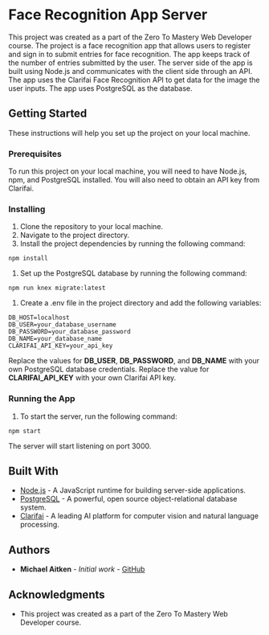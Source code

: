 # Face Recognition App Server
This project was created as a part of the Zero To Mastery Web Developer course. The project is a face recognition app that allows users to register and sign in to submit entries for face recognition. The app keeps track of the number of entries submitted by the user. The server side of the app is built using Node.js and communicates with the client side through an API. The app uses the Clarifai Face Recognition API to get data for the image the user inputs. The app uses PostgreSQL as the database.

## Getting Started
These instructions will help you set up the project on your local machine.

### Prerequisites
To run this project on your local machine, you will need to have Node.js, npm, and PostgreSQL installed. You will also need to obtain an API key from Clarifai.

### Installing
1. Clone the repository to your local machine.
2. Navigate to the project directory.
3. Install the project dependencies by running the following command:

```
npm install
```

1. Set up the PostgreSQL database by running the following command:

```
npm run knex migrate:latest
```

1. Create a .env file in the project directory and add the following variables:

```
DB_HOST=localhost
DB_USER=your_database_username
DB_PASSWORD=your_database_password
DB_NAME=your_database_name
CLARIFAI_API_KEY=your_api_key
```
Replace the values for **DB_USER**, **DB_PASSWORD**, and **DB_NAME** with your own PostgreSQL database credentials. Replace the value for **CLARIFAI_API_KEY** with your own Clarifai API key.

### Running the App

1. To start the server, run the following command:

```
npm start
```

The server will start listening on port 3000.

## Built With
- [Node.js](https://nodejs.org/en/) - A JavaScript runtime for building server-side applications.
- [PostgreSQL](https://www.postgresql.org/) - A powerful, open source object-relational database system.
- [Clarifai](https://www.clarifai.com/) - A leading AI platform for computer vision and natural language processing.

## Authors
- **Michael Aitken** - *Initial work* - [GitHub](https://github.com/michaelaitken)

## Acknowledgments
- This project was created as a part of the Zero To Mastery Web Developer course.